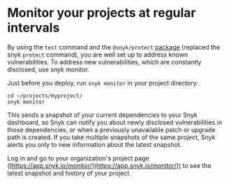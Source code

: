 # Monitor your projects at regular intervals

By using the `test` command and the `@snyk/protect` [package](https://github.com/snyk/snyk/tree/master/packages/snyk-protect) (replaced the snyk `protect` command), you are well set up to address known vulnerabilities. To address new vulnerabilities, which are constantly disclosed, use snyk monitor.

Just before you deploy, run `snyk monitor` in your project directory:&#x20;

`cd ~/projects/myproject/`\
`snyk monitor`

This sends a snapshot of your current dependencies to your Snyk dashboard, so Snyk can notify you about newly disclosed vulnerabilities in those dependencies, or when a previously unavailable patch or upgrade path is created. If you take multiple snapshots of the same project, Snyk alerts you only to new information about the latest snapshot.

Log in and go to your organization's project page ([https://app.snyk.io/monitor/](https://app.snyk.io/monitor/)) to see the latest snapshot and history of your project.
